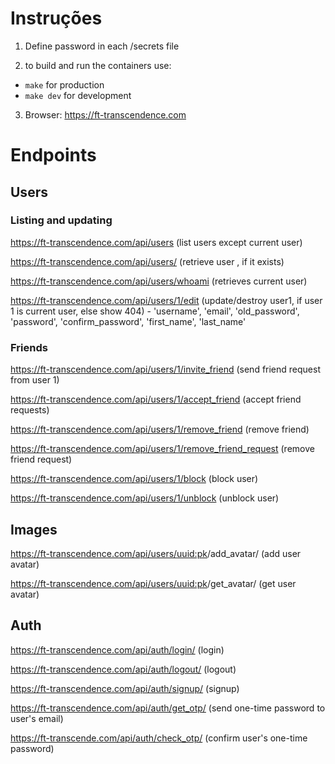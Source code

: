 # Instruções

1.  Define password in each /secrets file

2.  to build and run the containers use:
  - `make` for production
  - `make dev` for development 

3.  Browser: https://ft-transcendence.com

# Endpoints

## Users

### Listing and updating

https://ft-transcendence.com/api/users (list users except current user)

https://ft-transcendence.com/api/users/<uuid> (retrieve user <uuid>, if it exists)

https://ft-transcendence.com/api/users/whoami (retrieves current user)

https://ft-transcendence.com/api/users/1/edit (update/destroy user1, if user 1 is current user, else show 404) - 'username', 'email', 'old_password', 'password', 'confirm_password', 'first_name', 'last_name'

### Friends

https://ft-transcendence.com/api/users/1/invite_friend (send friend request from user 1)

https://ft-transcendence.com/api/users/1/accept_friend (accept friend requests)

https://ft-transcendence.com/api/users/1/remove_friend (remove friend)

https://ft-transcendence.com/api/users/1/remove_friend_request (remove friend request)

https://ft-transcendence.com/api/users/1/block (block user)

https://ft-transcendence.com/api/users/1/unblock (unblock user)

## Images

https://ft-transcendence.com/api/users/<uuid:pk>/add_avatar/ (add user avatar)

https://ft-transcendence.com/api/users/<uuid:pk>/get_avatar/ (get user avatar)

## Auth

https://ft-transcendence.com/api/auth/login/ (login)

https://ft-transcendence.com/api/auth/logout/ (logout)

https://ft-transcendence.com/api/auth/signup/ (signup)

https://ft-transcendence.com/api/auth/get_otp/ (send one-time password to user's email)

https://ft-transcende.com/api/auth/check_otp/ (confirm user's one-time password)